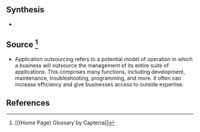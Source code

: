 ## Synthesis
- 
## Source [^1]
- Application outsourcing refers to a potential model of operation in which a business will outsource the management of its entire suite of applications. This comprises many functions, including development, maintenance, troubleshooting, programming, and more. It often can increase efficiency and give businesses access to outside expertise.
## References

[^1]: [[(Home Page) Glossary by Capterra]]